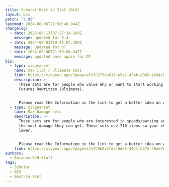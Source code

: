 ```yaml
---
title: Scholar Best in Slot (BiS)
layout: bis
patch: "7.05"
lastmod: 2024-08-06T21:58:46.044Z
changelog:
  - date: 2023-06-13T07:27:24.164Z
    message: updated for 6.4
  - date: 2024-08-03T19:41:07.389Z
    message: Updated for DT
  - date: 2024-08-06T21:59:04.647Z
    message: updated once again for DT
bis:
  - type: xivgearset
    name: max ilvl / ultimate sets
    link: https://xivgear.app/?page=sl%7C675ec813-e5e7-43ab-8045-e694cb5ca5d6
    description: >-
      These sets are for people who value ehp or want to start working towards
      Futures Rewritten (Ultimate).


      Please read the Information in the link to get a better idea on what to pick.
  - type: xivgearset
    name: Max Damage sets
    description: >-
      These sets are for people who are interested in speeds/parsing and want
      the most damage they can get. These sets use 710 items so your ehp will be
      lower.


      Please read the Information in the link to get a better idea on what to pick.
    link: https://xivgear.app/?page=sl%7C968b2fda-6d65-4141-b275-40ee764e58f3
authors:
  - Balance-SCH-Staff
tags:
  - Scholar
  - BIS
  - Best-In-Slot
---
```

